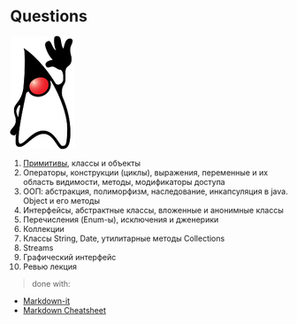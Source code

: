 # Questions
![](https://github.com/maks-1987/JavaNotes/blob/master/resources/java1.png)
1. [Примитивы](https://github.com/maks-1987/JavaNotes/blob/master/Question%201.md), классы и объекты
2. Операторы, конструкции (циклы), выражения, переменные и их область видимости, методы, модификаторы доступа
3. ООП: абстракция, полиморфизм, наследование, инкапсуляция в java. Оbject и его методы
4. Интерфейсы, абстрактные классы, вложенные и анонимные классы 
5. Перечисления (Enum-ы), исключения и дженерики
6. Коллекции
7. Классы String, Date, утилитарные методы Collections
8. Streams
9. Графический интерфейс 
10. Ревью лекция
> done with:
- [Markdown-it](https://markdown-it.github.io/)
- [Markdown Cheatsheet](https://github.com/adam-p/markdown-here/wiki/Markdown-Cheatsheet#tables)
